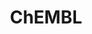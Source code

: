 ---
bigquery: https://console.cloud.google.com/bigquery?p=patents-public-data&d=ebi_chembl&page=dataset
citation: '"The ChEMBL database in 2017." Anna Gaulton, Anne Hersey, Michał Nowotka,
  A Patrícia Bento, Jon Chambers, David Mendez, Prudence Mutowo, Francis Atkinson,
  Louisa J Bellis, Elena Cibrián-Uhalte, Mark Davies, Nathan Dedman, Anneli Karlsson,
  María Paula Magariños, John P Overington, George Papadatos, Ines Smit, Andrew R
  Leach Nucleic acids Research (2017) 45 (Database Issue), D945-D954'
contributors: European Bioinformatics Institute
cost: None
description: ChEMBL Data is a manually curated database of small molecules used in
  drug discovery, including information about existing patented drugs.
documentation: 'schema: https://www.ebi.ac.uk/chembl/db_schema


  '
last_edit: 04/11/2022, 20:59:33
location: https://console.cloud.google.com/marketplace/product/google_patents_public_datasets/chembl
maintained_by: EMBL-EBI, an outstation of European Molecular Biology Laboratory
related_publications: '

  ChEMBL: towards direct deposition of bioassay data.


  Mendez D, Gaulton A, Bento AP, Chambers J, De Veij M, Félix E, Magariños MP, Mosquera
  JF, Mutowo P, Nowotka M, Gordillo-Marañón M, Hunter F, Junco L, Mugumbate G, Rodriguez-Lopez
  M, Atkinson F, Bosc N, Radoux CJ, Segura-Cabrera A, Hersey A, Leach AR.


  — Nucleic Acids Res. 2019; 47(D1):D930-D940. doi: 10.1093/nar/gky1075

  '
schema_fields:
- heavy_atoms
- caloha_id
- cl_lincs_id
- comp_class_id
- level2_description
- description
- smarts
- mw_monoisotopic
- binding_site_comment
- level4_description
- cx_most_bpka
- formulation_id
- active_molregno
- drug_substance_flag
- co_stem_id
- delist_flag
- who_extra
- hbd
- tissue_id
- assay_test_type
- upper_value
- helm_notation
- max_phase
- level3
- full_molformula
- parent_molregno
- parent_type
- normal_range_min
- country
- efo_id
- end_position
- alert_name
- organism
- cell_source_tax_id
- qed_weighted
- natural_product
- mesh_heading
- mc_organism
- mw_freebase
- assay_strain
- mc_target_name
- alogp
- standard_flag
- assay_cell_type
- aspect
- uberon_id
- met_conversion
- assay_class_id
- usan_stem_id
- mc_tax_id
- assay_id
- molfile
- ddd_admr
- volume
- chirality
- l1
- parenteral
- biocomp_id
- class_type
- pchembl_value
- comp_go_id
- assay_subcellular_fraction
- assay_organism
- first_in_class
- action_type
- tid
- potential_duplicate
- max_phase_for_ind
- usan_stem_definition
- molecular_mechanism
- drug_product_flag
- published_units
- published_relation
- pathway_id
- active_ingredient
- bto_id
- ddd_id
- mc_target_type
- warnref_id
- priority
- patent_id
- entity_type
- ad_type
- applicant_full_name
- toid
- level3_description
- type
- black_box_warning
- ridx
- warning_id
- ref_type
- cx_logp
- drug_record_id
- standard_type
- warning_year
- source_domain_id
- curation_comment
- hba
- ddd_comment
- short_name
- activity_comment
- value
- doi
- as_id
- domain_type
- targrel_id
- mc_target_accession
- molecular_species
- product_id
- prodrug
- cell_id
- prediction_method
- site_name
- metref_id
- parent_go_id
- irac_code
- src_short_name
- class_level
- irac_class_id
- acd_most_apka
- component_synonym
- who_name
- num_lipinski_ro5_violations
- doc_type
- relationship
- relation
- status
- activity_id
- creation_date
- species_group_flag
- ingredient
- mec_id
- alert_set_id
- pathway_key
- chembl_id
- db_source
- cx_logd
- protclasssyn_id
- withdrawn_reason
- level5
- target_type
- smid
- route
- target_mapping
- compound_key
- standard_value
- compound_name
- published_value
- cell_ontology_id
- standard_relation
- result_flag
- therapeutic_flag
- sitecomp_id
- disease_efficacy
- lle
- assay_tissue
- l2
- l5
- stem_class
- normal_range_max
- strength
- path
- dosed_ingredient
- patent_no
- molsyn_id
- compsyn_id
- substrate_record_id
- confidence_score
- domain_description
- parameter_value
- acd_logd
- l6
- approval_date
- compd_id
- cidx
- bei
- topical
- sequence
- research_stem
- ro3_pass
- year
- cell_name
- go_id
- actsm_id
- domain_id
- published_type
- frac_code
- aromatic_rings
- sei
- std_act_id
- assay_category
- standard_units
- withdrawn_year
- syn_type
- submission_date
- assay_tax_id
- updated_on
- canonical_smiles
- level2
- hrac_code
- src_compound_id
- standard_text_value
- level1
- mechanism_comment
- db_version
- protein_class_id
- record_id
- journal
- subgroup
- withdrawn_flag
- target_desc
- mol_irac_id
- l4
- rtb
- confidence
- orig_description
- parent_id
- usan_year
- l8
- publication_number
- inorganic_flag
- cell_description
- drugind_id
- abstract
- cx_most_apka
- previous_company
- psa
- cell_source_organism
- log_id
- qudt_units
- l3
- ap_id
- doc_id
- stat
- cell_source_tissue
- label
- component_type
- source
- mol_frac_id
- downgraded
- chebi_par_id
- ass_cls_map_id
- met_id
- name
- mecref_id
- patent_expire_date
- cellosaurus_id
- domain_name
- rgid
- last_active
- selectivity_comment
- bao_format
- job_id
- usan_substem
- set_name
- comments
- related_tid
- bao_id
- curated_by
- direct_interaction
- warning_class
- enzyme_tid
- enzyme_name
- trade_name
- hbd_lipinski
- units
- usan_stem
- structure_type
- annotation
- oral
- tbl
- standard_inchi_key
- updated_by
- ref_url
- relationship_type
- tid_fixed
- assay_param_id
- prod_pat_id
- clo_id
- le
- availability_type
- data_validity_comment
- met_comment
- ddd_units
- first_approval
- version
- idx
- cpd_str_alert_id
- level4
- entity_id
- dosage_form
- mol_atc_id
- assay_desc
- pubmed_id
- standard_upper_value
- standard_inchi
- full_mwt
- protein_class_synonym
- site_id
- withdrawn_class
- src_id
- authors
- innovator_company
- warning_description
- major_class
- indref_id
- assay_source
- accession
- first_page
- acd_most_bpka
- molecule_type
- warning_type
- uo_units
- aidx
- num_ro5_violations
- isoform
- homologue
- acd_logp
- title
- assay_type
- withdrawn_country
- mutation
- sequence_md5sum
- text_value
- definition
- metabolite_record_id
- start_position
- pref_name
- targcomp_id
- tax_id
- src_description
- molregno
- issue
- oc_id
- predbind_id
- warning_country
- atc_code
- patent_use_code
- stem
- mesh_id
- level1_description
- hba_lipinski
- synonyms
- parameter_type
- bao_endpoint
- ref_id
- protein_class_desc
- last_page
- res_stem_id
- mechanism_of_action
- efo_term
- l7
- src_assay_id
- num_alerts
- ddd_value
- site_residues
- hrac_class_id
- activity_count
- component_id
- relationship_desc
- indication_class
- nda_type
- variant_id
- mol_hrac_id
- polymer_flag
- company
- alert_id
- frac_class_id
shortname: chembl
tags:
- biotechnology
- health
- chemical
- bioinformatics
- medical
terms_of_use: CC BY-SA 3.0
title: ChEMBL
uuid: e232a192-965c-4ec9-904c-155b6dfe56c5
---